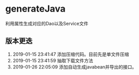 # generateJava
利用属性生成对应的Dao以及Service文件

## 版本更迭
1. 2019-01-15 23:41:47 添加压缩代码。目前先是单文件压缩
2. 2019-01-15 23:41:59 抽取下载文件方法
3. 2019-01-26 22:05:09 添加自动生成javabean并导出的接口。